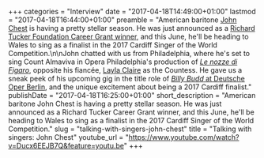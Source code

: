 +++
categories = "Interview"
date = "2017-04-18T14:49:00+01:00"
lastmod = "2017-04-18T16:44:00+01:00"
preamble = "American baritone [John Chest](/scene/people/john-chest/) is having a pretty stellar season. He was just announced as a [Richard Tucker Foundation Career Grant winner](http://richardtucker.org/), and this June, he'll be heading to Wales to sing as a finalist in the 2017 Cardiff Singer of the World Competition.\n\nJohn chatted with us from Philadelphia, where he's set to sing Count Almaviva in Opera Philadelphia's production of [*Le nozze di Figaro*](https://www.operaphila.org/whats-on/on-stage-2016-2017/figaro/), opposite his fiancée, [Layla Claire](/talking-with-singers-layla-claire/) as the Countess. He gave us a sneak peek of his upcoming gig in the title role of [*Billy Budd* at Deutsche Oper Berlin](https://www.deutscheoperberlin.de/en_EN/calendar/billy-budd.13757122), and the unique excitement about being a 2017 Cardiff finalist."
publishDate = "2017-04-18T16:25:00+01:00"
short_description = "American baritone John Chest is having a pretty stellar season. He was just announced as a Richard Tucker Career Grant winner, and this June, he&#039;ll be heading to Wales to sing as a finalist in the 2017 Cardiff Singer of the World Competition."
slug = "talking-with-singers-john-chest"
title = "Talking with singers: John Chest"
youtube_url = "https://www.youtube.com/watch?v=Ducx6EEJB7Q&feature=youtu.be"
+++


